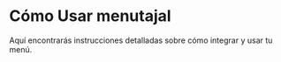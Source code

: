 # Cómo Usar menutajal

Aquí encontrarás instrucciones detalladas sobre cómo integrar y usar tu menú.
